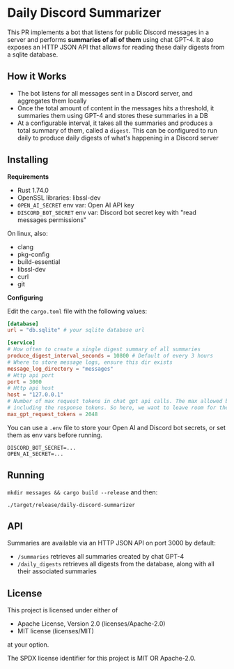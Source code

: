 # Daily Discord Summarizer

This PR implements a bot that listens for public Discord messages in a server and performs **summaries of all of them** using chat GPT-4. It also exposes an HTTP JSON API that allows for reading these daily digests from a sqlite database.

## How it Works

- The bot listens for all messages sent in a Discord server, and aggregates them locally
- Once the total amount of content in the messages hits a threshold, it summaries them using GPT-4 and stores these summaries in a DB
- At a configurable interval, it takes all the summaries and produces a total summary of them, called a `digest`. This can be configured to run daily to produce daily digests of what's happening in a Discord server

## Installing

**Requirements**

- Rust 1.74.0
- OpenSSL libraries: libssl-dev
- `OPEN_AI_SECRET` env var: Open AI API key
- `DISCORD_BOT_SECRET` env var: Discord bot secret key with "read messages permissions"

On linux, also:

- clang
- pkg-config
- build-essential
- libssl-dev
- curl
- git

**Configuring**

Edit the `cargo.toml` file with the following values:

```toml
[database]
url = "db.sqlite" # your sqlite database url

[service]
# How often to create a single digest summary of all summaries
produce_digest_interval_seconds = 10800 # Default of every 3 hours
# Where to store message logs, ensure this dir exists
message_log_directory = "messages"
# Http api port
port = 3000
# Http api host
host = "127.0.0.1"
# Number of max request tokens in chat gpt api calls. The max allowed by GPT-4 is 4096
# including the response tokens. So here, we want to leave room for the response
max_gpt_request_tokens = 2048
```

You can use a `.env` file to store your Open AI and Discord bot secrets, or set them as env vars before running.

```
DISCORD_BOT_SECRET=...
OPEN_AI_SECRET=...
```

## Running

`mkdir messages && cargo build --release` and then:

```
./target/release/daily-discord-summarizer
```

## API

Summaries are available via an HTTP JSON API on port 3000 by default:

- `/summaries` retrieves all summaries created by chat GPT-4
- `/daily_digests` retrieves all digests from the database, along with all their associated summaries

## License

This project is licensed under either of

- Apache License, Version 2.0 (licenses/Apache-2.0)
- MIT license (licenses/MIT)

at your option.

The SPDX license identifier for this project is MIT OR Apache-2.0.